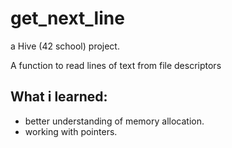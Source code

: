 # get_next_line

a Hive (42 school) project.

A function to read lines of text from file descriptors

## What i learned:

- better understanding of memory allocation.
- working with pointers.
